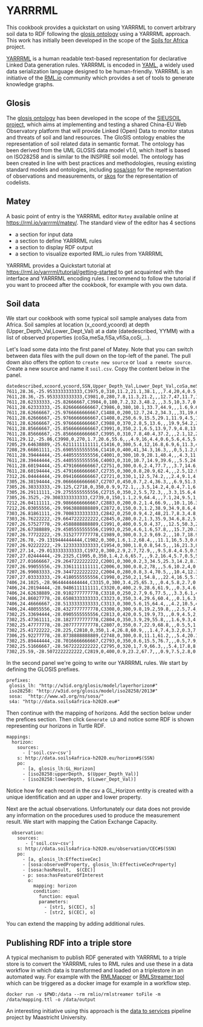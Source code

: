 # YARRRML

This cookbook provides a quickstart on using YARRRML to convert arbitrary soil data to RDF following the [glosis ontology](https://github.com/rapw3k/glosis) using a YARRRML approach. This work has initially been developed in the scope of the [Soils for Africa](https://www.soils4africa-h2020.eu/) project.

[YARRRML](https://rml.io/yarrrml/) is a human readable text-based representation for declarative Linked Data generation rules. YARRRML is encoded in [YAML](https://en.wikipedia.org/wiki/YAML), a widely used data serialization language designed to be human-friendly. YARRRML is an initiative of the [RML.io](https://rml.io) community which provides a set of tools to generate knowledge graphs.

## Glosis

The [glosis ontology](https://github.com/rapw3k/glosis) has been developed in the scope of the [SIEUSOIL project](https://www.sieusoil.eu), which aims at implementing and testing a shared China-EU Web Observatory platform that will provide Linked (Open) Data to monitor status and threats of soil and land resources. The GloSIS ontology enables the representation of soil related data in semantic format. The ontology has been derived from the UML GLOSIS data model v1.0, which itself is based on ISO28258 and is similar to the INSPIRE soil model. The ontology has been created in line with best practices and methodologies, reusing existing standard models and ontologies, including [sosa/ssn](https://www.w3.org/TR/vocab-ssn/) for the representation of observations and measurements, or [skos](https://www.w3.org/2004/02/skos/) for the representation of codelists.

## Matey

A basic point of entry is the YARRRML editor `Matey` available online at https://rml.io/yarrrml/matey/. The standard view of the editor has 4 sections
- a section for input data
- a section to define YARRRML rules
- a section to display RDF output
- a section to visualize exported RML.io rules from YARRRML

YARRRML provides a Quickstart tutorial at https://rml.io/yarrrml/tutorial/getting-started to get acquainted with the interface and YARRRML encoding rules. I recommend to follow the tutorial if you want to proceed after the cookbook, for example with you own data.

## Soil data

We start our cookbook with some typical soil sample analyses data from Africa. Soil samples at location (x_coord,ycoord) at depth (Upper_Depth_Val,Lower_Dept_Val) at a date (datedescribed, YYMM) with a list of observed properties (coSa,meSa,fiSa,vfiSa,coSi,...).

Let's load some data into the first panel of Matey. Note that you can switch between data files with the pull down on the top-left of the panel. The pull down also offers the option to `create new source` or `load a remote source`. Create a new source and name it `soil.csv`. Copy the content below in the panel.

```csv
datedescribed,xcoord,ycoord,SSN,Upper_Depth_Val,Lower_Dept_Val,coSa,meSa,fiSa,vfiSa,coSi,fiSi,Clay,CEC,Carbon,pH_H2O,PH_CaCl2,AWR,Cat_Na,Cat_K,Cat_Ca,Cat_Mg,Micro_Zn,Micro_Mn,Micro_Cu,Micro_Co
7611,28.36,-25.9533333333333,C3975,0,310,11.2,21.1,38.1,,,7.4,20,4,0.5,5.1,4.4,1.899999976,0,0.100000001,0.400000006,0.100000001,0.189999998,14,1.24000001,0.790000021
7611,28.36,-25.9533333333333,C3981,0,280,7.8,11.3,21.2,,,12.7,47,11.7,1.5,6.2,5.4,13.5,0.100000001,0.699999988,2.599999905,3.299999952,1.110000014,175,13.10000038,14.01000023
7611,28.62333333,-25.82666667,C3984,0,180,7.2,32.3,48.2,,,3.5,10,3.7,0.8,5.9,4.9,3,0,0.200000003,0.600000024,0.400000006,0.620000005,4.300000191,0.75999999,0.356999993
7611,28.62333333,-25.8266666666667,C3986,0,380,10.1,33.7,44.9,,,1.6,9.6,2.8,0.6,5.1,4.3,2.099999905,0,0.100000001,0.100000001,0,0.180000007,2.799999952,0.579999983,0.037999999
7611,28.62666667,-25.9766666666667,C1488,0,200,12.7,24.2,34.3,,,31,19.6,3.6,0.47,4.9,4.4,2.599999905,0,0.800000012,0.409999996,0.409999996,0.119999997,75,1.450000048,2.25
7611,28.62666667,-25.9766666666667,C1408,0,250,6.9,15.5,29.1,11.9,4.5,10.4,19.6,4.8,0.84,5.7,4.9,2.299999952,0,0.800000012,1.100000024,0.5,0.310000002,248.5,1.519999981,2.380000114
7611,28.62666667,-25.9766666666667,C3988,0,370,2.8,5,13.6,,,19.9,54.2,21.4,1.63,6.9,5.9,26.5,0.400000006,1.899999976,10.69999981,6.099999905,0.400000006,229.8999939,6.909999847,15.31000042
7611,28.85666667,-25.8566666666667,C3991,0,350,2.1,6.5,13.9,7.9,4.8,13.7,51.4,11.7,1.25,6.1,5.4,8.399999619,0.100000001,0.5,4.800000191,3,0.620000005,189.5,4.909999847,18.03000069
7611,28.85666667,-25.8566666666667,C3995,0,310,7.8,40.4,37.2,,,2.1,12,2.5,0.5,5.4,4.5,2.299999952,0.100000001,0.200000003,0.5,0.300000012,0.159999996,5.25,0.479999989,0.125
7611,29.12,-25.86,C3998,0,270,1.7,20.6,55.6,,,4.9,16,4.4,0.6,5.6,4.5,5.099999905,0,0.300000012,0.600000024,0.100000001,0.159999996,12,0.850000024,0.43900001
7205,29.64638889,-25.6211111111111,C1416,0,300,5.4,12,16.8,6.9,6,11.3,49,11.7,2,5.7,4.9,9.5,0.100000001,1.200000048,3.700000048,2,1.139999986,616.0999756,5.059999943,8.899999619
7208,29.66861111,-25.6905555555556,C1410,0,400,41,34.3,16.3,,,0,5,1.2,0.25,4.8,4.4,2,0,0.100000001,0,0,0.109999999,12.89999962,0.209999993,0.061999999
7611,28.39444444,-25.4405555555556,C4001,0,300,10.9,28.1,40.4,,,4.3,11.9,3.7,0.8,6.4,5.5,4.900000095,0.100000001,0.400000006,1.200000048,0.699999988,0.550000012,14.30000019,1.309999943,0.610000014
7611,28.39444444,-25.4405555555556,C4003,0,310,10.7,14.9,39.6,,,5.5,24.2,3.7,0.6,5.3,4.3,2.700000048,0,0.400000006,0.200000003,0.600000024,0.280000001,9.300000191,0.74000001,0.474000007
7611,28.60194444,-25.4791666666667,C2751,0,300,0.6,2.4,77.7,,,3.7,14.6,4.4,0.4,7,6.1,3.099999905,0.100000001,0.600000024,1.600000024,1,0.219999999,275.2999878,2.279999971,4.599999905
7611,28.60194444,-25.4791666666667,C2735,0,300,0.8,20.9,62.4,,,2.5,12.9,5.1,0.5,6.9,6.2,2.5,0.100000001,0.699999988,1.799999952,1.600000024,0.970000029,144.1000061,1.149999976,2.059999943
7312,26.04444444,-29.0941666666667,C2721,0,330,1,12.5,74.2,,,2.4,9.1,4.5,0.4,6.9,6,2.299999952,0.100000001,0.400000006,1.899999976,1.399999976,0.170000002,101.0999985,0.839999974,1.299999952
7305,26.38194444,-29.0666666666667,C2707,0,450,0.7,2.4,36.3,,,6.9,51.3,23.1,1,8.7,7.6,166.5,0.800000012,0.300000012,20.39999962,5.300000191,0.200000003,276.2000122,3.339999914,3.450000048
7305,26.38333333,-29.125,C2718,0,350,0.9,9,72.1,,,3.5,14.2,4,0.4,7.1,6.2,1.799999952,0.100000001,0.600000024,1.899999976,1.5,0.340000004,176.6999969,1.389999986,2.200000048
7305,26.29111111,-29.2755555555556,C2715,0,350,2,5.5,72.3,,,3.3,15.6,4.8,0.6,6.7,5.9,3.900000095,0.100000001,0.800000012,2.299999952,1.399999976,0.159999996,113.4000015,1.600000024,1.50999999
7305,26.3525,-29.3083333333333,C2739,0,150,1.1,2.9,64.4,,,7.1,24,9.5,1,6.9,6.3,6,0.200000003,1,4.099999905,3.200000048,0.370000005,181.1999969,2.819999933,2.680000067
7212,26.04111111,-29.9866666666667,C2883,0,200,0.2,1.4,66.9,,,10.1,16.3,5.7,0.5,6.7,5.9,2.400000095,0.100000001,0.699999988,2.400000095,1.399999976,1.419999957,200.1999969,1.639999986,2.400000095
7212,26.03055556,-29.9963888888889,C2872,0,150,0.3,1.2,38.9,34.9,8.6,4.3,10.7,4.6,0.3,8.1,7.3,2.299999952,0.100000001,0.400000006,5.5,1,0.340000004,138.5,1.470000029,2.230000019
7303,26.81861111,-29.7008333333333,C2842,0,250,0.9,4.2,48,21.7,8.3,4.8,11.7,4.3,0.4,6.2,5,3.400000095,0.100000001,0.400000006,1.799999952,1.399999976,0.5,106.6999969,1.059999943,1.139999986
7303,26.76222222,-29.6647222222222,C2845,0,280,0.2,1.3,35.9,34.6,8.2,5.6,12.1,5.1,0.6,6.8,5.7,3.200000048,0.100000001,0.699999988,2,1.200000048,1.429999948,164,2.019999981,1.340000033
7207,26.57527778,-29.4588888888889,C1991,0,400,0.5,0.4,37,,,12.5,50.3,25.2,1.2,7.1,6.3,,0.699999988,0.5,19.70000076,6.900000095,0.469999999,362.3999939,3.819999933,4.300000191
7207,26.67388889,-29.4505555555556,C1993,0,250,4.6,1.6,57.8,,,15.7,20.3,8.9,1,6,5.4,3.700000048,0.300000012,0.600000024,3.299999952,2.099999905,0.870000005,234.6000061,2.579999924,3.220000029
7207,26.77722222,-29.3152777777778,C1989,0,300,0.3,2.9,69.2,,,10.7,18.9,7.3,0.7,6.4,5.4,2.799999952,0.200000003,0.400000006,3.700000048,2.099999905,0.419999987,73.5,1.809999943,1.870000005
7207,26.78,-29.1319444444444,C1982,0,300,1.6,1.2,68.4,,,11.1,16,5.3,0.6,6.7,5.6,3.5,0.100000001,0.5,2.599999905,1.299999952,0.600000024,225.6000061,2.49000001,1.970000029
7207,26.92222222,-29.1233333333333,C1954,0,300,1.8,0.8,54.5,,,16,21.3,8,0.65,5.9,4.6,8.100000381,0.400000006,0.200000003,2.799999952,1.899999976,0.200000003,222.6000061,2.180000067,2.640000105
7207,27.14,-29.0133333333333,C1972,0,300,2.9,2.7,72.9,,,9.5,8.4,4.5,0.5,6.6,5.7,2.700000048,0.100000001,0.5,2.099999905,1,0.300000012,124.8000031,1.659999967,1.580000043
7207,27.02444444,-29.2325,C1995,0,350,1.4,2.6,65.7,,,9.2,16.4,5.7,0.5,5.7,5.3,2.5,0.100000001,0.400000006,3.099999905,1,0.219999999,133.1000061,2.359999895,1.350000024
7207,27.01666667,-29.2647222222222,C2001,0,300,0.2,3,34.5,25.3,14.2,8.1,12.2,4.5,0.5,5.7,5.2,22.29999924,0.100000001,0.100000001,2.200000048,1.200000048,0.49000001,57.29999924,2.089999914,1.019999981
7207,26.99055556,-29.3361111111111,C2006,0,300,0.8,2,78,,,5.6,10.2,4,0.5,5.9,5.3,72.38,0.100000001,0.300000012,2.200000048,0.800000012,0.439999998,123.3000031,2.059999943,2.079999924
7207,26.99083333,-29.3447222222222,C2004,0,280,0.8,3.4,70.5,,,10.4,12.3,5.7,0.7,5.7,5.2,28,0.200000003,0.300000012,2.5,1.600000024,0.419999987,108.3000031,2.140000105,1.919999957
7207,27.03333333,-29.4180555555556,C1998,0,250,2,1,54.8,,,22.4,16.5,5.7,0.8,5.8,5.3,1.700000048,0.100000001,0.600000024,2.299999952,1.200000048,1.139999986,300.7999878,2.599999905,1.649999976
7406,24.1025,-28.9644444444444,C3315,0,300,3.4,25,65.3,,,0.4,5.8,2.7,0.9,7.2,6.4,1.700000048,0,0.200000003,1.600000024,0.899999976,0.02,55.5,0.25,0.660000026
7406,24.20194444,-28.9486111111111,C3320,0,400,2.9,28.6,61.9,,,0.3,4.6,1.8,0.1,7.2,6.4,1.600000024,0,0.200000003,1.200000048,0.600000024,0.114770003,55.5,0.229509994,0.680000007
7406,24.62638889,-28.9102777777778,C3318,0,250,2.7,9.6,77.5,,,3.3,6.1,4.6,0.2,7,6.2,2.299999952,0.100000001,0.5,2.599999905,1.100000024,0.059999999,88.69999695,0.920000017,2.279999971
7406,24.86027778,-28.6508333333333,C3323,0,350,3.4,29.6,60.4,,,0.1,6.3,2.9,0.1,7.4,6.5,2.5,0.100000001,0.200000003,1.200000048,1.200000048,0.029999999,89.30000305,0.370000005,0.980000019
7406,24.46666667,-28.5133333333333,C3313,0,300,5.6,15,64.4,,,4.2,10.5,4.6,0.2,7.4,6.5,2.299999952,0,0.300000012,3.5,0.800000012,0.479999989,105.8000031,1.74000001,5.039999962
7406,24.48055556,-28.4327777777778,C3308,0,300,9.8,19.2,59.8,,,2.5,7.4,3.9,0.2,8,7.1,2.599999905,0,0.200000003,3.200000048,0.5,0.039999999,201.5,1.24000001,3.190000057
7302,25.33694444,-28.0905555555556,C2813,0,420,0.5,19.9,73,,,0.9,4.5,2,0.2,6.6,5.7,1.100000024,0.100000001,0.400000006,1.100000024,0.5,0.090000004,70.30000305,0.400000006,0.493420005
7302,25.47361111,-28.1827777777778,C2804,0,350,3.9,29,55.8,,,1.6,9.3,4.5,0.3,7.5,6.6,1.299999952,0.100000001,0.5,2.900000095,1.700000048,0.100000001,78.90000153,1.120000005,3.059999943
7302,25.47777778,-28.2077777777778,C2807,0,350,0.7,22.9,68.8,,,0.5,5,1.7,0.1,6.7,6,1.399999976,0.100000001,0.400000006,1.100000024,0.899999976,0.140000001,60.79999924,0.360000014,0.680000007
7302,25.41722222,-28.225,C2810,0,350,1.4,26.8,60.9,,,1.4,7.4,3.2,0.3,7.6,7,1.700000048,0.100000001,0.600000024,3,1.100000024,0.219999999,105.0999985,0.439999998,1.5
7306,25.92277778,-28.8738888888889,C2748,0,300,0.8,11.1,61.2,,,5.4,20.1,7.5,0.6,7,6.5,5.5,0.100000001,0.400000006,4.400000095,2.099999905,0.150000006,149.3999939,1.960000038,2.25
7302,25.89444444,-28.7016666666667,C2793,0,350,0.6,15.5,76.7,,,0.5,7.9,3,0.2,7.3,6.4,1.299999952,0.100000001,0.300000012,1.899999976,0.800000012,0.239999995,11.60000038,0.589999974,1.25
7302,25.51666667,-28.5672222222222,C2795,0,320,1,7.9,66.3,,,5.4,17.8,8.1,0.6,6.8,5.9,3.900000095,0.100000001,0.400000006,4.900000095,3,0.300000012,378.1000061,3.450000048,5.019999981
7302,25.59,-28.5072222222222,C2819,0,400,0.9,23.2,67.7,,,0.9,7.5,2.8,0.2,6.8,5.6,1.299999952,0.100000001,0.5,1.600000024,0.800000012,0.189999998,129.1000061,0.460000008,0.860000014
```

In the second panel we're going to write our YARRRML rules. We start by defining the GLOSIS prefixes.

```
prefixes:
 glosis_lh: "http://w3id.org/glosis/model/layerhorizon#"
 iso28258: "http://w3id.org/glosis/model/iso28258/2013#"
 sosa:  "http://www.w3.org/ns/sosa/"
 s4a: "http://data.soils4africa-h2020.eu#"  
```

Then continue with the mapping of horizons. Add the section below under the prefices section. Then click `Generate LD` and notice some RDF is shown representing our horizons in Turtle RDF.

```
mappings:
  horizon:
    sources:
      - ['soil.csv~csv']
    s: http://data.soils4africa-h2020.eu/horizon#$(SSN)
    po:
      - [a, glosis_lh:GL_Horizon]
      - [iso28258:upperDepth, $(Upper_Depth_Val)]
      - [iso28258:lowerDepth, $(Lower_Dept_Val)] 
```

Notice how for each record in the csv a GL_Horizon entity is created with a unique identification and an upper and lower property.

Next are the actual observations. Unfortunately our data does not provide any information on the procedures used to produce the measurement result. We start with mapping the Cation Exchange Capacity.

```
  observation:
    sources:
       - ['soil.csv~csv']
    s: http://data.soils4africa-h2020.eu/observation/CEC#$(SSN)
    po:
      - [a, glosis_lh:EffectiveCec]
      - [sosa:observedProperty, glosis_lh:EffectiveCecProperty]
      - [sosa:hasResult,  $(CEC)]
      - p: sosa:hasFeatureOfInterest
        o: 
          mapping: horizon
          condition:
            function: equal
            parameters:
              - [str1, $(CEC), s]
              - [str2, $(CEC), o]
```

You can extend the mapping by adding additional rules.

## Publishing RDF into a triple store

A typical mechanism to publish RDF generated with YARRRML to a triple store is to convert the YARRRML rules to RML rules and use these in a data workflow in which data is transformed and loaded on a triplestore in an automated way. For example with the [RMLMapper](https://github.com/RMLio/rmlmapper-java) or [RMLStreamer tool](https://github.com/RMLio/RMLStreamer) which can be triggered as a docker image for example in a workflow step.

```
docker run -v $PWD:/data --rm rmlio/rmlstreamer toFile -m /data/mapping.ttl -o /data/output
```

An interesting initiative using this approach is the [data to services](https://github.com/MaastrichtU-IDS/data2services-pipeline) pipeline project by Maastricht University.
